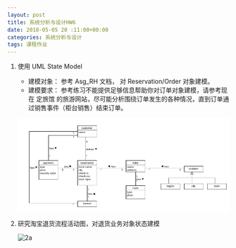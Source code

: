 ```yaml
---
layout: post
title: 系统分析与设计HW6
date: 2018-05-05 20 :11:00+00:00
categories: 系统分析与设计
tags: 课程作业
---
```

1. 使用 UML State Model
   * 建模对象： 参考 Asg_RH 文档， 对 Reservation/Order 对象建模。
   * 建模要求： 参考练习不能提供足够信息帮助你对订单对象建模，请参考现在 定旅馆 的旅游网站，尽可能分析围绕订单发生的各种情况，直到订单通过销售事件（柜台销售）结束订单。

   ![1a](../assets/sad/hw5/1a.png)

2. 研究淘宝退货流程活动图，对退货业务对象状态建模

   ![2a](../assets/sad/hw5/2a.png)
